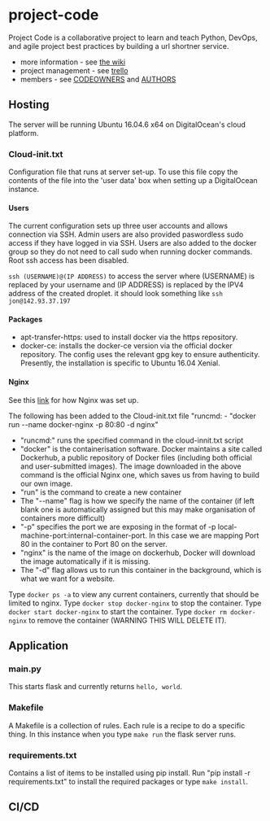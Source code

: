 # project-code

Project Code is a collaborative project to learn and teach Python, DevOps, and agile project best practices by building a url shortner service.

* more information - see [the wiki](https://github.com/rdkr/project-code/wiki)
* project management - see [trello](https://trello.com/b/FC8mke6j/project-code)
* members - see [CODEOWNERS](CODEOWNERS) and [AUTHORS](AUTHORS)

## Hosting
The server will be running Ubuntu 16.04.6 x64 on DigitalOcean's cloud platform. 

### Cloud-init.txt 
Configuration file that runs at server set-up. 
To use this file copy the contents of the file into the 'user data' box when setting up a DigitalOcean instance. 

#### Users
The current configuration sets up three user accounts and allows connection via SSH. Admin users are also provided paswordless sudo access if they have logged in via SSH. Users are also added to the docker group so they do not need to call sudo when running docker commands. 
Root ssh access has been disabled.

`ssh (USERNAME)@(IP ADDRESS)` to access the server where (USERNAME) is replaced by your username and (IP ADDRESS) is replaced by the IPV4 address of the created droplet. it should look something like `ssh jon@142.93.37.197`

#### Packages
- apt-transfer-https: used to install docker via the https repository.
- docker-ce: installs the docker-ce version via the official docker repository. The config uses the relevant gpg key to ensure authenticity. Presently, the installation is specific to Ubuntu 16.04 Xenial. 

#### Nginx
See this [link](https://www.digitalocean.com/community/tutorials/how-to-run-nginx-in-a-docker-container-on-ubuntu-14-04) for how Nginx was set up.

The following has been added to the Cloud-init.txt file
"runcmd:
    - "docker run --name docker-nginx -p 80:80 -d nginx"

* "runcmd:" runs the specified command in the cloud-innit.txt script
* "docker" is the containerisation software. Docker maintains a site called Dockerhub, a public repository of Docker files (including both official and user-submitted images). The image downloaded in the above command is the official Nginx one, which saves us from having to build our own image.
* "run" is the command to create a new container
* The "--name" flag is how we specify the name of the container (if left blank one is automatically assigned but this may make organisation of containers more difficult)
* "-p" specifies the port we are exposing in the format of -p local-machine-port:internal-container-port. In this case we are mapping Port 80 in the container to Port 80 on the server.
* "nginx" is the name of the image on dockerhub, Docker will download the image automatically if it is missing.
* The "-d" flag allows us to run this container in the background, which is what we want for a website.

Type `docker ps -a` to view any current containers, currently that should be limited to nginx.
Type `docker stop docker-nginx` to stop the container.
Type `docker start docker-nginx` to start the container.
Type `docker rm docker-nginx` to remove the container (WARNING THIS WILL DELETE IT).


## Application

### main.py
This starts flask and currently returns `hello, world`.

### Makefile
A Makefile is a collection of rules. Each rule is a recipe to do a specific thing. In this instance when you type `make run` the flask server runs.

### requirements.txt
Contains a list of items to be installed using pip install. Run "pip install -r requirements.txt" to install the required packages or type `make install`.  

## CI/CD
